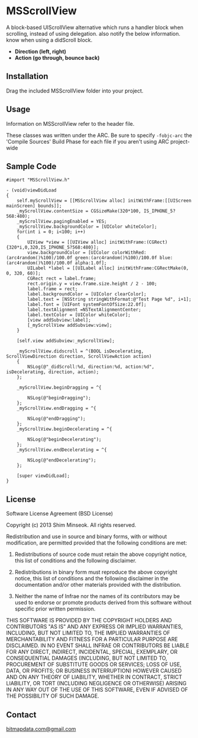 MSScrollView
============

A block-based UIScrollView alternative which runs a handler block when scrolling, instead of using delegation. also notify the below information. 
know when using a didScroll block.
* **Direction (left, right)**  
* **Action (go through, bounce back)**

## Installation ##

Drag the included MSScrollView folder into your project.

## Usage ##

Information on MSScrollView refer to the header file.

These classes was written under the ARC. Be sure to specify `-fobjc-arc` the 'Compile Sources' Build Phase for each file if you aren't using ARC project-wide

## Sample Code ##

    #import "MSScrollView.h"
	
	- (void)viewDidLoad
	{
		self.myScrollView = [[MSScrollView alloc] initWithFrame:[[UIScreen mainScreen] bounds]];
		_myScrollView.contentSize = CGSizeMake(320*100, IS_IPHONE_5?568:480);
		_myScrollView.pagingEnabled = YES;
		_myScrollView.backgroundColor = [UIColor whiteColor];
		for(int i = 0; i<100; i++)
		{
			UIView *view = [[UIView alloc] initWithFrame:(CGRect){320*i,0,320,IS_IPHONE_5?568:480}];
			view.backgroundColor = [UIColor colorWithRed:(arc4random()%100)/100.0f green:(arc4random()%100)/100.0f blue:(arc4random()%100)/100.0f alpha:1.0f];
			UILabel *label = [[UILabel alloc] initWithFrame:CGRectMake(0, 0, 320, 60)];
			CGRect rect = label.frame;
			rect.origin.y = view.frame.size.height / 2 - 100;
			label.frame = rect;
			label.backgroundColor = [UIColor clearColor];
			label.text = [NSString stringWithFormat:@"Test Page %d", i+1];
			label.font = [UIFont systemFontOfSize:22.0f];
			label.textAlignment =NSTextAlignmentCenter;
			label.textColor = [UIColor whiteColor];
			[view addSubview:label];
			[_myScrollView addSubview:view];
		}
		
		[self.view addSubview:_myScrollView];
		
		_myScrollView.didscroll = ^(BOOL isDecelerating, ScrollViewDirection direction, ScrollViewAction action)
		{
			NSLog(@"_didScroll:%d, direction:%d, action:%d", isDecelerating, direction, action);
		};
		
		_myScrollView.beginDragging = ^{
			
			NSLog(@"beginDragging");
		};
		_myScrollView.endDragging = ^{
			
			NSLog(@"endDragging");
		};
		_myScrollView.beginDecelerating = ^{
			
			NSLog(@"beginDecelerating");
		};
		_myScrollView.endDecelerating = ^{
			
			NSLog(@"endDecelerating");
		};
		
		[super viewDidLoad];
	}

## License ##

Software License Agreement (BSD License)

Copyright (c) 2013 Shim Minseok. All rights reserved.

Redistribution and use in source and binary forms, with or without
modification, are permitted provided that the following conditions are met:

  1. Redistributions of source code must retain the above copyright
     notice, this list of conditions and the following disclaimer.
   
  2. Redistributions in binary form must reproduce the above copyright
     notice, this list of conditions and the following disclaimer in
     the documentation and/or other materials provided with the
     distribution.

  3. Neither the name of Infrae nor the names of its contributors may
     be used to endorse or promote products derived from this software
     without specific prior written permission.

THIS SOFTWARE IS PROVIDED BY THE COPYRIGHT HOLDERS AND CONTRIBUTORS
"AS IS" AND ANY EXPRESS OR IMPLIED WARRANTIES, INCLUDING, BUT NOT
LIMITED TO, THE IMPLIED WARRANTIES OF MERCHANTABILITY AND FITNESS FOR
A PARTICULAR PURPOSE ARE DISCLAIMED. IN NO EVENT SHALL INFRAE OR
CONTRIBUTORS BE LIABLE FOR ANY DIRECT, INDIRECT, INCIDENTAL, SPECIAL,
EXEMPLARY, OR CONSEQUENTIAL DAMAGES (INCLUDING, BUT NOT LIMITED TO,
PROCUREMENT OF SUBSTITUTE GOODS OR SERVICES; LOSS OF USE, DATA, OR
PROFITS; OR BUSINESS INTERRUPTION) HOWEVER CAUSED AND ON ANY THEORY OF
LIABILITY, WHETHER IN CONTRACT, STRICT LIABILITY, OR TORT (INCLUDING
NEGLIGENCE OR OTHERWISE) ARISING IN ANY WAY OUT OF THE USE OF THIS
SOFTWARE, EVEN IF ADVISED OF THE POSSIBILITY OF SUCH DAMAGE.

## Contact ##

bitmapdata.com@gmail.com
